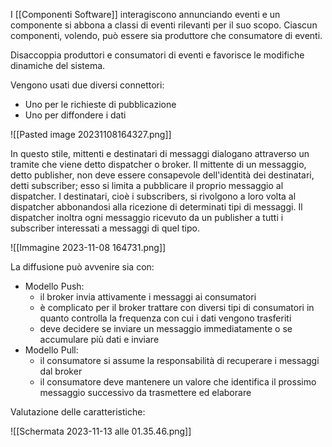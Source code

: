 I [[Componenti Software]] interagiscono annunciando eventi e un componente si abbona a classi di eventi rilevanti per il suo scopo. Ciascun componenti, volendo, può essere sia produttore che consumatore di eventi.

Disaccoppia produttori e consumatori di eventi e favorisce le modifiche dinamiche del sistema.

Vengono usati due diversi connettori:
- Uno per le richieste di pubblicazione
- Uno per diffondere i dati

![[Pasted image 20231108164327.png]]

In questo stile, mittenti e destinatari di messaggi dialogano attraverso un tramite che viene detto dispatcher o broker.
Il mittente di un messaggio, detto publisher, non deve essere consapevole dell'identità dei destinatari, detti subscriber; esso si limita a pubblicare il proprio messaggio al dispatcher.
I destinatari, cioè i subscribers, si rivolgono a loro volta al dispatcher abbonandosi alla ricezione di determinati tipi di messaggi.
Il dispatcher inoltra ogni messaggio ricevuto da un publisher a tutti i subscriber interessati a messaggi di quel tipo.

![[Immagine 2023-11-08 164731.png]]

La diffusione può avvenire sia con:
- Modello Push:
	- il broker invia attivamente i messaggi ai consumatori
	- è complicato per il broker trattare con diversi tipi di consumatori in quanto controlla la frequenza con cui i dati vengono trasferiti
	- deve decidere se inviare un messaggio immediatamente o se accumulare più dati e inviare
- Modello Pull:
	- il consumatore si assume la responsabilità di recuperare i messaggi dal broker
	- il consumatore deve mantenere un valore che identifica il prossimo messaggio successivo da trasmettere ed elaborare

Valutazione delle caratteristiche:

![[Schermata 2023-11-13 alle 01.35.46.png]]